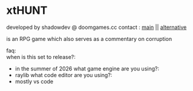 # xtHUNT
developed by shadowdev @ doomgames.cc
contact : <a href="mailto:shadowdevreal@protonmail.com">main</a> || <a href="https://x.com/DoomGamescc">alternative</a>

is an RPG game which also serves as a commentary on corruption 

faq:
<br>
when is this set to release?:
- in the summer of 2026
what game engine are you using?:
- raylib
what code editor are you using?:
- mostly vs code
